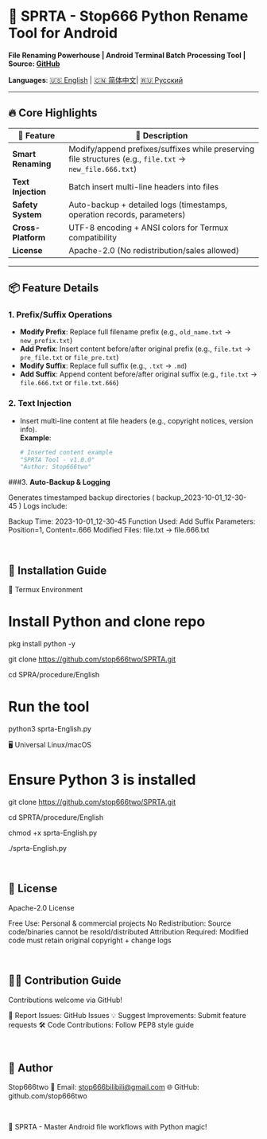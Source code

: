 # 🚀 SPRTA - Stop666 Python Rename Tool for Android  
**File Renaming Powerhouse | Android Terminal Batch Processing Tool | Source: [GitHub](https://github.com/stop666two/SPRTA/tree/f7fee9a7eca66fc10f6c9fe2ceda3997be59690b)**  

**Languages**: [🇺🇸 English](README.md) | [🇨🇳 简体中文](https://github.com/stop666two/SPRTA/blob/332a82837d57791498e611b9db2e1dd1c9940c2e/Introduce/Chinese.md)| [🇷🇺 Русский](https://github.com/stop666two/SPRTA/blob/332a82837d57791498e611b9db2e1dd1c9940c2e/Introduce/Русский.md)

---

## 🔥 **Core Highlights**  
| 🌟 Feature | 📌 Description |  
|-----------|----------------|  
| **Smart Renaming** | Modify/append prefixes/suffixes while preserving file structures (e.g., `file.txt` → `new_file.666.txt`) |  
| **Text Injection** | Batch insert multi-line headers into files |  
| **Safety System** | Auto-backup + detailed logs (timestamps, operation records, parameters) |  
| **Cross-Platform** | UTF-8 encoding + ANSI colors for Termux compatibility |  
| **License** | Apache-2.0 (No redistribution/sales allowed) |  

---

## 📦 **Feature Details**  
### 1. **Prefix/Suffix Operations**  
- **Modify Prefix**: Replace full filename prefix (e.g., `old_name.txt` → `new_prefix.txt`)  
- **Add Prefix**: Insert content before/after original prefix (e.g., `file.txt` → `pre_file.txt` or `file_pre.txt`)  
- **Modify Suffix**: Replace full suffix (e.g., `.txt` → `.md`)  
- **Add Suffix**: Append content before/after original suffix (e.g., `file.txt` → `file.666.txt` or `file.txt.666`)  

### 2. **Text Injection**  
- Insert multi-line content at file headers (e.g., copyright notices, version info).  
  **Example**:  
  ```python
  # Inserted content example
  "SPRTA Tool - v1.0.0"
  "Author: Stop666two"

###3. **Auto-Backup & Logging**

Generates timestamped backup directories ( backup_2023-10-01_12-30-45 )
Logs include:

Backup Time: 2023-10-01_12-30-45
Function Used: Add Suffix
Parameters: Position=1, Content=.666
Modified Files:
file.txt -> file.666.txt

 

## 📌 **Installation Guide**

📱 Termux Environment

# Install Python and clone repo
pkg install python -y

git clone https://github.com/stop666two/SPRTA.git

cd SPRA/procedure/English

# Run the tool
python3 sprta-English.py

🖥️ Universal Linux/macOS

# Ensure Python 3 is installed
git clone https://github.com/stop666two/SPRTA.git

cd SPRTA/procedure/English

chmod +x sprta-English.py

./sprta-English.py

 

## 📎 **License**

Apache-2.0 License

Free Use: Personal & commercial projects
No Redistribution: Source code/binaries cannot be resold/distributed
Attribution Required: Modified code must retain original copyright + change logs

 

## 🧑‍💻 **Contribution Guide**

Contributions welcome via GitHub!

🐛 Report Issues: GitHub Issues
💡 Suggest Improvements: Submit feature requests
🛠️ Code Contributions: Follow PEP8 style guide

 

## 👤 **Author**

Stop666two
📧 Email: stop666bilibili@gmail.com
🌐 GitHub: github.com/stop666two

 

🌟 SPRTA - Master Android file workflows with Python magic!
